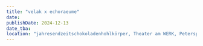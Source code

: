 ```yaml
---
title: "velak x echoraeume"
date: 
publishDate: 2024-12-13
date_tba: 
location: "jahresendzeitschokoladenhohlkörper, Theater am WERK, Petersplatz. 1."
---
```

